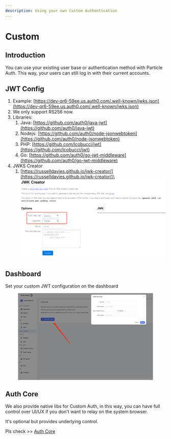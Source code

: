 ```yaml
---
description: Using your own Custom Authentication
---
```


# Custom

## Introduction

You can use your existing user base or authentication method with Particle Auth. This way, your users can still log in with their current accounts.

## JWT Config

1. Example: [https://dev-qr6-59ee.us.auth0.com/.well-known/jwks.json](https://dev-qr6-59ee.us.auth0.com/.well-known/jwks.json)
2. We only support RS256 now.
3. Libraries:
   1. Java: [https://github.com/auth0/java-jwt](https://github.com/auth0/java-jwt)
   2. Nodejs: [https://github.com/auth0/node-jsonwebtoken](https://github.com/auth0/node-jsonwebtoken)
   3. PHP: [https://github.com/lcobucci/jwt](https://github.com/lcobucci/jwt)
   4. Go: [https://github.com/auth0/go-jwt-middleware](https://github.com/auth0/go-jwt-middleware)
4. JWKS Creator
   1. [https://russelldavies.github.io/jwk-creator/](https://russelldavies.github.io/jwk-creator/)\
      ![](<../../.gitbook/assets/image (1) (2) (3).png>)

## Dashboard

Set your custom JWT configuration on the dashboard

<figure><img src="../../.gitbook/assets/image (1) (2).png" alt=""><figcaption></figcaption></figure>

## Auth Core

We also provide native libs for Custom Auth, in this way, you can have full control over UI/UX if you don't want to relay on the system browser.

It's optional but provides underlying control.

Pls check >> [Auth Core](core/)
